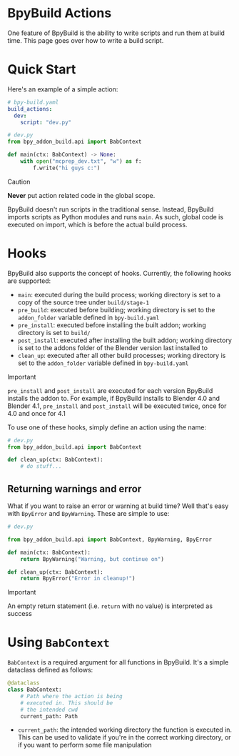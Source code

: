 # BpyBuild Actions

One feature of BpyBuild is the ability to write scripts and run them at build time. This page goes over how to write a build script.

# Quick Start
Here's an example of a simple action:
```yaml
# bpy-build.yaml
build_actions:
  dev: 
    script: "dev.py"
```

```py
# dev.py
from bpy_addon_build.api import BabContext

def main(ctx: BabContext) -> None:
    with open("mcprep_dev.txt", "w") as f:
        f.write("hi guys c:")
```

> [!CAUTION]
> **Never** put action related code in the global scope. 
>
> BpyBuild doesn't run scripts in the traditional sense. Instead, BpyBuild imports scripts as Python modules and runs `main`. As such, global code is executed on import, which is before the actual build process.

# Hooks
BpyBuild also supports the concept of hooks. Currently, the following hooks are supported:
- `main`: executed during the build process; working directory is set to a copy of the source tree under `build/stage-1`
- `pre_build`: executed before building; working directory is set to the `addon_folder` variable defined in `bpy-build.yaml`
- `pre_install`: executed before installing the built addon; working directory is set to `build/`
- `post_install`: executed after installing the built addon; working directory is set to the addons folder of the Blender version last installed to
- `clean_up`: executed after all other build processes; working directory is set to the `addon_folder` variable defined in `bpy-build.yaml`

> [!IMPORTANT]
> `pre_install` and `post_install` are executed for each version BpyBuild installs the addon to. For example, if BpyBuild installs to Blender 4.0 and Blender 4.1, `pre_install` and `post_install` will be executed twice, once for 4.0 and once for 4.1

To use one of these hooks, simply define an action using the name:
```py
# dev.py
from bpy_addon_build.api import BabContext

def clean_up(ctx: BabContext):
    # do stuff...
```

## Returning warnings and error
What if you want to raise an error or warning at build time? Well that's easy with `BpyError` and `BpyWarning`. These are simple to use:
```py
# dev.py

from bpy_addon_build.api import BabContext, BpyWarning, BpyError

def main(ctx: BabContext):
    return BpyWarning("Warning, but continue on")

def clean_up(ctx: BabContext):
    return BpyError("Error in cleanup!")
```

> [!IMPORTANT]
> An empty return statement (i.e. `return` with no value) is interpreted as success

# Using `BabContext`
`BabContext` is a required argument for all functions in BpyBuild. It's a simple dataclass defined as follows:
```py
@dataclass
class BabContext:
    # Path where the action is being
    # executed in. This should be
    # the intended cwd
    current_path: Path
```

- `current_path`: the intended working directory the function is executed in. This can be used to validate if you're in the correct working directory, or if you want to perform some file manipulation
